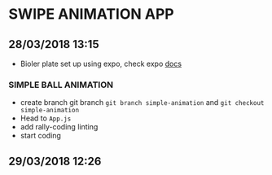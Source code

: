 # SWIPE ANIMATION APP

## 28/03/2018 13:15

* Bioler plate set up using expo, check expo [docs](http://expo.io/)

### SIMPLE BALL ANIMATION

* create branch git branch `git branch simple-animation` and `git checkout simple-animation`
* Head to `App.js`
* add rally-coding linting
* start coding

## 29/03/2018 12:26